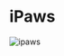 # iPaws

![ipaws](https://user-images.githubusercontent.com/20402746/51976676-932d9880-2485-11e9-94c6-bb8241f0d5a0.jpg)
